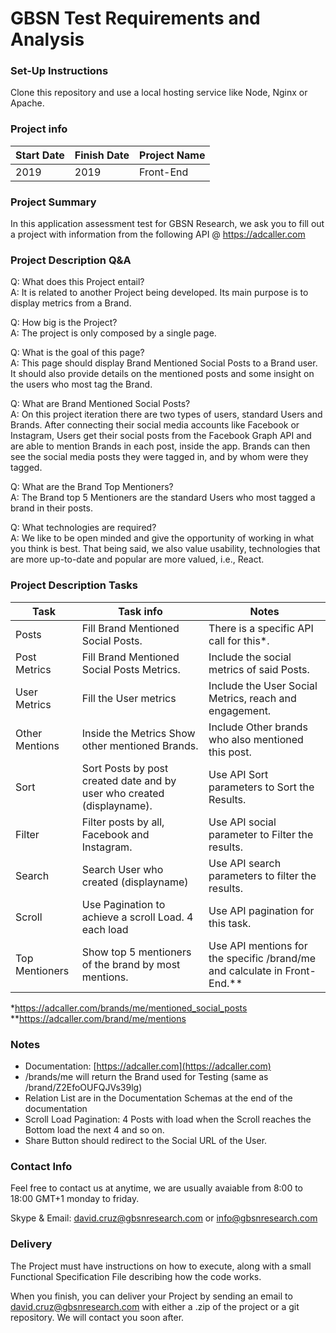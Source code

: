 # **GBSN Test Requirements and Analysis**

### Set-Up Instructions

Clone this repository and use a local hosting service like Node, Nginx or Apache.

### Project info

| Start Date | Finish Date | Project Name |
| --- | --- | --- |
| 2019 | 2019 | Front-End |

### Project Summary

In this application assessment test for GBSN Research, we ask you to fill out a project with information from the following API @ https://adcaller.com

### Project Description Q&A

Q: What does this Project entail?  
A: It is related to another Project being developed. Its main purpose is to display metrics from a Brand.

Q: How big is the Project?  
A: The project is only composed by a single page.

Q: What is the goal of this page?  
A: This page should display Brand Mentioned Social Posts to a Brand user. It should also provide details on the mentioned posts and some insight on the users who most tag the Brand.

Q: What are Brand Mentioned Social Posts?  
A: On this project iteration there are two types of users, standard Users and Brands. After connecting their social media accounts like Facebook or Instagram, Users get their social posts from the Facebook Graph API and are able to mention Brands in each post, inside the app. Brands can then see the social media posts they were tagged in, and by whom were they tagged.

Q: What are the Brand Top Mentioners?  
A: The Brand top 5 Mentioners are the standard Users who most tagged a brand in their posts.

Q: What technologies are required?  
A: We like to be open minded and give the opportunity of working in what you think is best. That being said, we also value usability, technologies that are more up-to-date and popular are more valued, i.e., React.

### Project Description Tasks

| Task | Task info | Notes |
| --- | --- | --- |
| Posts | Fill Brand Mentioned Social Posts. | There is a specific API call for this*.|
| Post Metrics | Fill Brand Mentioned Social Posts Metrics. | Include the social metrics of said Posts. |
| User Metrics | Fill the User metrics | Include the User Social Metrics, reach and engagement. |
| Other Mentions | Inside the Metrics Show other mentioned Brands. | Include Other brands who also mentioned this post. |
| Sort | Sort Posts by post created date and by user who created (displayname). | Use API Sort parameters to Sort the Results. |
| Filter | Filter posts by all, Facebook and Instagram. | Use API social parameter to Filter the results. |
| Search | Search User who created (displayname) | Use API search parameters to filter the results. |
| Scroll | Use Pagination to achieve a scroll Load. 4 each load| Use API pagination for this task. |
| Top Mentioners  | Show top 5 mentioners of the brand by most mentions. | Use API mentions for the specific /brand/me and calculate in Front-End.** |

*https://adcaller.com/brands/me/mentioned_social_posts    
**https://adcaller.com/brand/me/mentions


### Notes

- Documentation: [https://adcaller.com](https://adcaller.com)
- /brands/me  will return the Brand used for Testing (same as /brand/Z2EfoOUFQJVs39lg)
- Relation List are in the Documentation Schemas at the end of the documentation
- Scroll Load Pagination: 4 Posts with load when the Scroll reaches the Bottom load the next 4 and so on.
- Share Button should redirect to the Social URL of the User.

### Contact Info

Feel free to contact us at anytime, we are usually avaiable from 8:00 to 18:00 GMT+1 monday to friday.

Skype & Email: david.cruz@gbsnresearch.com or info@gbsnresearch.com

### Delivery

The Project must have instructions on how to execute, along with a small Functional Specification File describing how the code works.

When you finish, you can deliver your Project by sending an email to [david.cruz@gbsnresearch.com](mailto:david.cruz@gbsnresearch.com) with either a .zip of the project or a git repository. We will contact you soon after.
